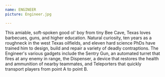 ```yaml
---
name: ENGINEER
picture: Engineer.jpg

---
```


This amiable, soft-spoken good ol' boy from tiny Bee Cave, Texas loves barbecues, guns, and higher education. Natural curiosity, ten years as a roughneck in the west Texas oilfields, and eleven hard science PhDs have trained him to design, build and repair a variety of deadly contraptions. The Engineer's various gadgets include the Sentry Gun, an automated turret that fires at any enemy in range, the Dispenser, a device that restores the health and ammunition of nearby teammates, and Teleporters that quickly transport players from point A to point B.